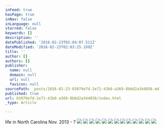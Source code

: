 ```yaml
---
inFeed: true
hasPage: true
inNav: false
inLanguage: null
starred: false
keywords: []
description: ''
datePublished: '2016-02-23T02:04:07.511Z'
dateModified: '2016-02-23T02:03:25.169Z'
title: ''
author: []
authors: []
publisher:
  name: null
  domain: null
  url: null
  favicon: null
sourcePath: _posts/2016-02-23-03979e7d-2e71-43b0-a369-8b6d2a344858.md
published: true
url: 03979e7d-2e71-43b0-a369-8b6d2a344858/index.html
_type: Article

---
```

life in North Carolina Nov. 2013 - ?
![](https://the-grid-user-content.s3-us-west-2.amazonaws.com/a82a9afe-ef26-42e6-a0e5-b1d7b8f1732c.JPG)
![](https://the-grid-user-content.s3-us-west-2.amazonaws.com/3b1ee48d-8353-423c-b8a4-7e4fd1a46f3b.JPG)
![](https://the-grid-user-content.s3-us-west-2.amazonaws.com/0650810c-af27-49ed-8fb7-1dd8192fd160.JPG)
![](https://the-grid-user-content.s3-us-west-2.amazonaws.com/38d35eb9-c0fa-47a0-bbac-7822714a449d.JPG)
![](https://the-grid-user-content.s3-us-west-2.amazonaws.com/e51385d9-97f0-4f53-99ca-efd0313dd170.JPG)
![](https://the-grid-user-content.s3-us-west-2.amazonaws.com/5c03c024-cb6f-4546-9e83-95e129a50c48.JPG)
![](https://the-grid-user-content.s3-us-west-2.amazonaws.com/8617ef1c-c84c-427e-bd94-1f7ef9cb7b39.JPG)
![](https://the-grid-user-content.s3-us-west-2.amazonaws.com/a008759c-4eb1-4419-8c77-6b3c696b9e8e.JPG)
![](https://the-grid-user-content.s3-us-west-2.amazonaws.com/fd86777a-8cac-4de4-beb7-50899f982ffa.JPG)
![](https://the-grid-user-content.s3-us-west-2.amazonaws.com/040a618e-f913-4c2d-9053-b50038db78b4.JPG)
![](https://the-grid-user-content.s3-us-west-2.amazonaws.com/8c7fbe71-be21-4f52-a1a1-738bea673d4f.JPG)
![](https://the-grid-user-content.s3-us-west-2.amazonaws.com/e801f44e-d8ee-476c-a521-f212b5f4cbe8.JPG)
![](https://the-grid-user-content.s3-us-west-2.amazonaws.com/4c7989a9-43a7-4767-a120-ac722a5d73e5.JPG)